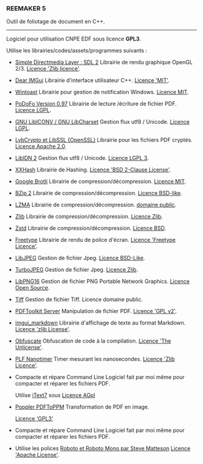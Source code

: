 ### REEMAKER 5

Outil de foliotage de document en C++.

------

Logiciel pour utilisation CNPE EDF sous licence **GPL3**.



Utilise les librairies/codes/assets/programmes suivants :

  * [Simple Directmedia Layer : SDL 2](https://www.libsdl.org/index.php)
    Librairie de rendu graphique OpenGL 2/3.
    [Licence 'Zlib licence'](https://www.zlib.net/zlib_license.html).
    
  * [Dear IMGui](https://github.com/ocornut/imgui)
    Librairie d'interface utilisateur C++.
    [Licence 'MIT'](https://raw.githubusercontent.com/ocornut/imgui/master/LICENSE.txt).
    
  * [Wintoast](https://github.com/mohabouje/WinToast)
    Librairie pour gestion de notification Windows.
    [Licence MIT](https://raw.githubusercontent.com/mohabouje/WinToast/master/LICENSE.txt).
    
  * [PoDoFo Version 0.97](http://podofo.sourceforge.net)
    Librairie de lecture /écriture de fichier PDF.
    [Licence LGPL](http://www.gnu.org/copyleft/lesser.html).
    
  * [GNU LibICONV / GNU LibCharset](https://www.gnu.org/software/libiconv)
    Gestion flux utf8 / Unicode.
    [Licence LGPL](https://en.wikipedia.org/wiki/LGPL).
    
  * [LybCrypto et LibSSL {OpenSSL}](https://www.openssl.org/)
    Librairie pour les fichiers PDF cryptés.
    [Licence Apache 2.0](https://www.openssl.org/source/license.html).
    
  * [LibIDN 2](https://gitlab.com/libidn/libidn2)
    Gestion flux utf8 / Unicode.
    [Licence LGPL 3](https://gitlab.com/libidn/libidn2/-/raw/master/COPYING.LESSERv3).
    
  * [XXHash](https://github.com/Cyan4973/xxHash)
    Librairie de Hashing.
    [Licence 'BSD 2-Clause License'](https://raw.githubusercontent.com/Cyan4973/xxHash/dev/LICENSE).
    
  * [Google Brotli](https://github.com/google/brotli/)
    Librairie de compression/décompression.
    [Licence MIT](https://raw.githubusercontent.com/google/brotli/master/LICENSE).
    
  * [BZip 2](http://www.bzip.org/)
    Librairie de compression/décompression.
    [Licence BSD-like](https://en.wikipedia.org/wiki/BSD-like_license).
    
  * [LZMA](http://www.7-zip.org/sdk.html)
    Librairie de compression/décompression.
    [domaine public](http://www.7-zip.org/sdk.html).
    
  * [Zlib](https://www.zlib.net/)
    Librairie de compression/décompression.
    [Licence Zlib](https://www.zlib.net/zlib_license.html).
    
  * [Zstd](https://github.com/facebook/zstd)
    Librairie de compression/décompression.
    [Licence BSD](https://raw.githubusercontent.com/facebook/zstd/dev/LICENSE).
    
  * [Freetype](https://www.freetype.org/)
    Librairie de rendu de police d'écran.
    [Licence 'Freetype Licence'](https://gitlab.freedesktop.org/freetype/freetype/-/blob/master/docs/FTL.TXT).
    
  * [LibJPEG](http://libjpeg.sourceforge.net/)
    Gestion de fichier Jpeg.
    [Licence BSD-Like](https://en.wikipedia.org/wiki/Libjpeg).
    
  * [TurboJPEG](https://github.com/libjpeg-turbo/libjpeg-turbo)
    Gestion de fichier Jpeg.
    [Licence Zlib](https://opensource.org/licenses/Zlib).
    
  * [LibPNG16](http://www.libpng.org/pub/png/libpng.html)
    Gestion de fichier PNG Portable Network Graphics.
    [Licence Open Source](http://www.libpng.org/pub/png/src/libpng-LICENSE.txt).
    
  * [Tiff](https://gitlab.com/libtiff/libtiff)
    Gestion de fichier Tiff.
    Licence domaine public.
    
  * [PDFToolkit Server](https://www.pdflabs.com/tools/pdftk-server)
    Manipulation de fichier PDF.
    [Licence 'GPL v2'](https://www.pdflabs.com/docs/pdftk-license/gnu_general_public_license_2.txt).
    
  * [imgui_markdown](https://github.com/juliettef/imgui_markdown/)
    Librairie d'affichage de texte au format Markdown.
    [Licence 'zlib License'](https://raw.githubusercontent.com/juliettef/imgui_markdown/master/License.txt/).
    
  * [Obfuscate](https://github.com/adamyaxley/Obfuscate/)
    Obfuscation de code à la compilation.
    [Licence 'The Unlicense'](https://raw.githubusercontent.com/adamyaxley/Obfuscate/master/LICENSE/).
    
  * [PLF Nanotimer](https://github.com/mattreecebentley/plf_nanotimer/)
    Timer mesurant les nanosecondes.
    [Licence 'Zlib Licence'](https://en.wikipedia.org/wiki/Zlib_License/).
        
  * Compacte et répare Command Line
    Logiciel fait par moi même pour compacter et réparer les fichiers PDF.
    
    Utilise [iText7](https://itextpdf.com/en/products/itext-7/) sous [Licence AGpl](https://github.com/itext/itext7/blob/develop/LICENSE.md)
    
* [Poppler PDFToPPM](https://poppler.freedesktop.org)
  Transformation de PDF en image.

  [Licence 'GPL3'](https://gitlab.freedesktop.org/poppler/poppler#history-and-gpl-licensing)

* Compacte et répare Command Line
  Logiciel fait par moi même pour compacter et réparer les fichiers PDF.

* Utilise les polices [Roboto et Roboto Mono par Steve Matteson](https://github.com/google/fonts/tree/main/apache)
	[Licence 'Apache License'](https://github.com/google/fonts/blob/main/apache/roboto/LICENSE.txt).
